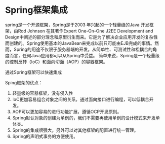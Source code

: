 # Spring框架集成

spring是一个开源框架，Spring是于2003 年兴起的一个轻量级的Java 开发框架，由Rod Johnson 在其著作Expert One-On-One J2EE Development and Design中阐述的部分理念和原型衍生而来。它是为了解决企业应用开发的复杂性而创建的。Spring使用基本的JavaBean来完成以前只可能由EJB完成的事情。然而，Spring的用途不仅限于服务器端的开发。从简单性、可测试性和松耦合的角度而言，任何Java应用都可以从Spring中受益。 简单来说，Spring是一个轻量级的控制反转（IoC）和面向切面（AOP）的容器框架。

通过Spring框架可以快速集成



Sping框架的优点：

1. 轻量级的容器框架，没有侵入性
2. IoC更加容易组合对象之间的关系，通过面向接口进行编程，可以低耦合开发。
3. AOP可以更加容易的进行功能扩展，遵循OCP开发原则。
4. Spring默认对象的创建为单例的，我们不需要再使用单例的设计模式来开发单体类。
5. Spring的集成很强大，另外可以对其他框架的配置进行统一管理。
6. Spring的声明式事务的方便使用。
